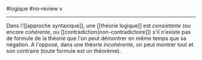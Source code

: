 #logique #no-review v

---

Dans l'[[approche syntaxique]], une [[théorie logique]] est _consistante_ (ou encore _cohérente_, ou [[contradiction|non-contradictoire]]) s'il n'existe pas de formule de la théorie que l'on peut démontrer en même temps que sa négation.
A l'opposé, dans une théorie _incohérente_, on peut montrer tout et son contraire (toute formule est un théorème).

